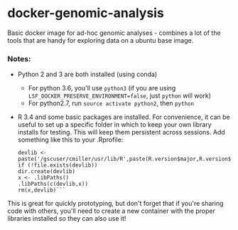 # docker-genomic-analysis
Basic docker image for ad-hoc genomic analyses - combines a lot of the tools that are handy for exploring data on a ubuntu base image.

### Notes:
- Python 2 and 3 are both installed (using conda)
  - For python 3.6, you'll use `python3` (if you are using `LSF_DOCKER_PRESERVE_ENVIRONMENT=false`, just `python` will work)
  - For python2.7, run `source activate python2`, then `python`
  
- R 3.4 and some basic packages are installed. For convenience, it can be useful to set up a specific folder in which to keep your own library installs for testing. This will keep them persistent across sessions. Add something like this to your .Rprofile:
    ```
    devlib <- paste('/gscuser/cmiller/usr/lib/R',paste(R.version$major,R.version$minor,sep="."),sep="")
    if (!file.exists(devlib))
    dir.create(devlib)
    x <- .libPaths()
    .libPaths(c(devlib,x))
    rm(x,devlib)```
    
This is great for quickly prototyping, but don't forget that if you're sharing code with others, you'll need to create a new container with the proper libraries installed so they can also use it!
